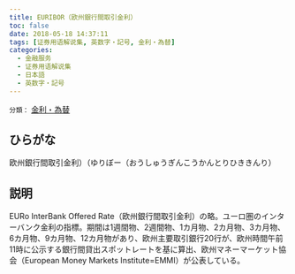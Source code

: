 ```yaml
---
title: EURIBOR（欧州銀行間取引金利）
toc: false
date: 2018-05-18 14:37:11
tags: [证券用语解说集, 英数字・記号, 金利・為替]
categories:
  - 金融服务
  - 证券用语解说集
  - 日本語
  - 英数字・記号
---
```


`分類：` [金利・為替](/tags/金利・為替/)

## ひらがな

欧州銀行間取引金利）（ゆりぼー（おうしゅうぎんこうかんとりひききんり）

## 説明

EURo InterBank Offered Rate（欧州銀行間取引金利）の略。ユーロ圏のインターバンク金利の指標。期間は1週間物、2週間物、1カ月物、2カ月物、3カ月物、6カ月物、9カ月物、12カ月物があり、欧州主要取引銀行20行が、欧州時間午前11時に公示する銀行間貸出スポットレートを基に算出、欧州マネーマーケット協会（European Money Markets Institute=EMMI）が公表している。
